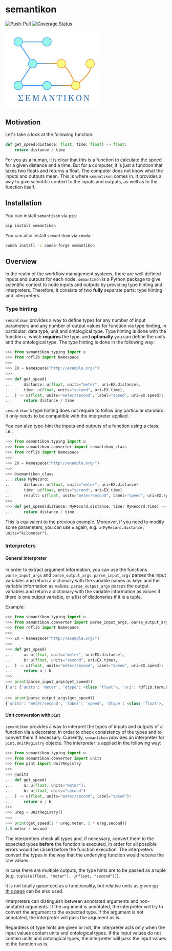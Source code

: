 # semantikon

[![Push-Pull](https://github.com/pyiron/semantikon/actions/workflows/push-pull.yml/badge.svg)](https://github.com/pyiron/semantikon/actions/workflows/push-pull.yml)
[![Coverage Status](https://coveralls.io/repos/github/pyiron/semantikon/badge.svg?branch=main)](https://coveralls.io/github/pyiron/semantikon?branch=main)

<img src="../images/logo.jpeg" alt="Logo" width="300"/>


## Motivation

Let's take a look at the following function:

```python
def get_speed(distance: float, time: float) -> float:
    return distance / time
```

For you as a human, it is clear that this is a function to calculate the speed for a given distance and a time. But for a computer, it is just a function that takes two floats and returns a float. The computer does not know what the inputs and outputs mean. This is where `semantikon` comes in. It provides a way to give scientific context to the inputs and outputs, as well as to the function itself.


## Installation

You can install `semantikon` via `pip`:

```bash
pip install semantikon
```

You can also install `semantikon` via `conda`:

```bash
conda install -c conda-forge semantikon
```

## Overview

In the realm of the workflow management systems, there are well defined inputs and outputs for each node. `semantikon` is a Python package to give scientific context to node inputs and outputs by providing type hinting and interpreters. Therefore, it consists of two **fully** separate parts: type hinting and interpreters.

### **Type hinting**

`semantikon` provides a way to define types for any number of input parameters and any number of output values for function via type hinting, in particular: data type, unit and ontological type. Type hinting is done with the function `u`, which **requires** the type, and **optionally** you can define the units and the ontological type. The type hinting is done in the following way:

```python
>>> from semantikon.typing import u
>>> from rdflib import Namespace
>>>
>>> EX = Namespace("http://example.org/")
>>> 
>>> def get_speed(
...     distance: u(float, units="meter", uri=EX.distance),
...     time: u(float, units="second", uri=EX.time),
... ) -> u(float, units="meter/second", label="speed", uri=EX.speed):
...     return distance / time

```

`semantikon`'s type hinting does not require to follow any particular standard. It only needs to be compatible with the interpreter applied.

You can also type-hint the inputs and outputs of a function using a class, i.e.:


```python
>>> from semantikon.typing import u
>>> from semantikon.converter import semantikon_class
>>> from rdflib import Namespace
>>>
>>> EX = Namespace("http://example.org/")
>>> 
>>> @semantikon_class
... class MyRecord:
...     distance: u(float, units="meter", uri=EX.distance)
...     time: u(float, units="second", uri=EX.time)
...     result: u(float, units="meter/second", label="speed", uri=EX.speed)
>>> 
>>> def get_speed(distance: MyRecord.distance, time: MyRecord.time) -> MyRecord.result:
...     return distance / time

```

This is equivalent to the previous example. Moreover, if you need to modify some parameters, you can use `u` again, e.g. `u(MyRecord.distance, units="kilometer")`.

### **Interpreters**

#### General interpreter

In order to extract argument information, you can use the functions `parse_input_args` and `parse_output_args`. `parse_input_args` parses the input variables and return a dictionary with the variable names as keys and the variable information as values. `parse_output_args` parses the output variables and return a dictionary with the variable information as values if there is one output variable, or a list of dictionaries if it is a tuple.

Example:

```python
>>> from semantikon.typing import u
>>> from semantikon.converter import parse_input_args, parse_output_args
>>> from rdflib import Namespace
>>>
>>> EX = Namespace("http://example.org/")
>>> 
>>> def get_speed(
...     a: u(float, units="meter", uri=EX.distance),
...     b: u(float, units="second", uri=EX.time),
... ) -> u(float, units="meter/second", label="speed", uri=EX.speed):
...     return a / b
>>> 
>>> print(parse_input_args(get_speed))
{'a': {'units': 'meter', 'dtype': <class 'float'>, 'uri': rdflib.term.URIRef('http://example.org/distance')}, 'b': {'units': 'second', 'dtype': <class 'float'>, 'uri': rdflib.term.URIRef('http://example.org/time')}}

>>> print(parse_output_args(get_speed))
{'units': 'meter/second', 'label': 'speed', 'dtype': <class 'float'>, 'uri': rdflib.term.URIRef('http://example.org/speed')}

```

#### Unit conversion with `pint`

`semantikon` provides a way to interpret the types of inputs and outputs of a function via a decorator, in order to check consistency of the types and to convert them if necessary. Currently, `semantikon` provides an interpreter for `pint.UnitRegistry` objects. The interpreter is applied in the following way:

```python
>>> from semantikon.typing import u
>>> from semantikon.converter import units
>>> from pint import UnitRegistry
>>> 
>>> @units
... def get_speed(
...     a: u(float, units="meter"),
...     b: u(float, units="second")
... ) -> u(float, units="meter/second", label="speed"):
...     return a / b
>>> 
>>> ureg = UnitRegistry()
>>> 
>>> print(get_speed(1 * ureg.meter, 1 * ureg.second))
1.0 meter / second

```

The interpreters check all types and, if necessary, convert them to the expected types **before** the function is executed, in order for all possible errors would be raised before the function execution. The interpreters convert the types in the way that the underlying function would receive the raw values.

In case there are multiple outputs, the type hints are to be passed as a tuple (e.g. `tuple[u(float, "meter"), u(float, "second"))`).

It is not totally garanteed as a functionality, but relative units as given [on this page](https://pint.readthedocs.io/en/0.10.1/wrapping.html#specifying-relations-between-arguments) can be also used.

Interpreters can distinguish between annotated arguments and non-anotated arguments. If the argument is annotated, the interpreter will try to convert the argument to the expected type. If the argument is not annotated, the interpreter will pass the argument as is.

Regardless of type hints are given or not, the interpreter acts only when the input values contain units and ontological types. If the input values do not contain units and ontological types, the interpreter will pass the input values to the function as is.


